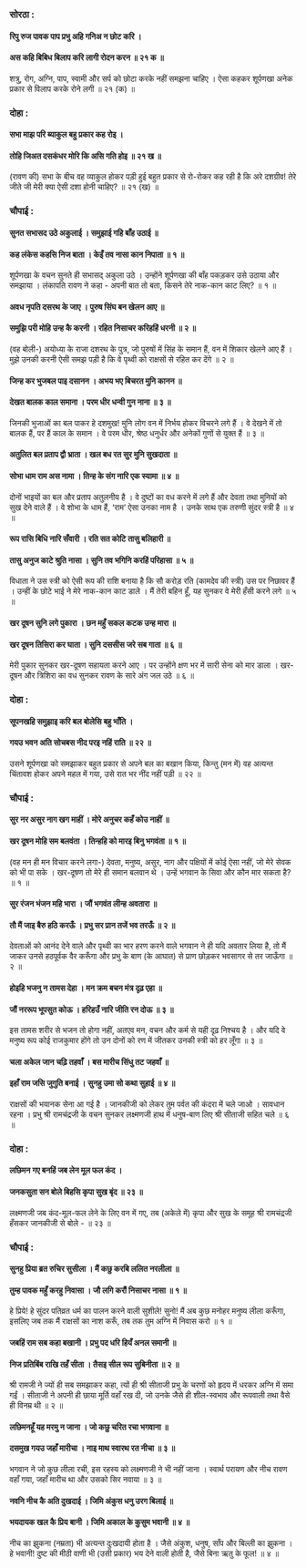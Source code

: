 ### सोरठा :

#### रिपु रुज पावक पाप प्रभु अहि गनिअ न छोट करि ।
#### अस कहि बिबिध बिलाप करि लागी रोदन करन ॥ २१ क ॥

शत्रु, रोग, अग्नि, पाप, स्वामी और सर्प को छोटा करके नहीं समझना चाहिए । ऐसा कहकर शूर्पणखा अनेक प्रकार से विलाप करके रोने लगी ॥ २१ (क) ॥

### दोहा :

#### सभा माझ परि ब्याकुल बहु प्रकार कह रोइ ।
#### तोहि जिअत दसकंधर मोरि कि असि गति होइ ॥ २१ ख ॥

(रावण की) सभा के बीच वह व्याकुल होकर पड़ी हुई बहुत प्रकार से रो-रोकर कह रही है कि अरे दशग्रीव! तेरे जीते जी मेरी क्या ऐसी दशा होनी चाहिए? ॥ २१ (ख) ॥

### चौपाई :

#### सुनत सभासद उठे अकुलाई । समुझाई गहि बाँह उठाई ॥
#### कह लंकेस कहसि निज बाता । केइँ तव नासा कान निपाता ॥ १ ॥

शूर्पणखा के वचन सुनते ही सभासद् अकुला उठे । उन्होंने शूर्पणखा की बाँह पकड़कर उसे उठाया और समझाया । लंकापति रावण ने कहा - अपनी बात तो बता, किसने तेरे नाक-कान काट लिए? ॥ १ ॥

#### अवध नृपति दसरथ के जाए । पुरुष सिंघ बन खेलन आए ॥
#### समुझि परी मोहि उन्ह कै करनी । रहित निसाचर करिहहिं धरनी ॥ २ ॥

(वह बोली-) अयोध्या के राजा दशरथ के पुत्र, जो पुरुषों में सिंह के समान हैं, वन में शिकार खेलने आए हैं । मुझे उनकी करनी ऐसी समझ पड़ी है कि वे पृथ्वी को राक्षसों से रहित कर देंगे ॥ २ ॥

#### जिन्ह कर भुजबल पाइ दसानन । अभय भए बिचरत मुनि कानन ॥
#### देखत बालक काल समाना । परम धीर धन्वी गुन नाना ॥ ३ ॥

जिनकी भुजाओं का बल पाकर हे दशमुख! मुनि लोग वन में निर्भय होकर विचरने लगे हैं । वे देखने में तो बालक हैं, पर हैं काल के समान । वे परम धीर, श्रेष्ठ धनुर्धर और अनेकों गुणों से युक्त हैं ॥ ३ ॥

#### अतुलित बल प्रताप द्वौ भ्राता । खल बध रत सुर मुनि सुखदाता ॥
#### सोभा धाम राम अस नामा । तिन्ह के संग नारि एक स्यामा ॥ ४ ॥

दोनों भाइयों का बल और प्रताप अतुलनीय है । वे दुष्टों का वध करने में लगे हैं और देवता तथा मुनियों को सुख देने वाले हैं । वे शोभा के धाम हैं, ‘राम’ ऐसा उनका नाम है । उनके साथ एक तरुणी सुंदर स्त्री है ॥ ४ ॥

#### रूप रासि बिधि नारि सँवारी । रति सत कोटि तासु बलिहारी ॥
#### तासु अनुज काटे श्रुति नासा । सुनि तव भगिनि करहिं परिहासा ॥ ५ ॥

विधाता ने उस स्त्री को ऐसी रूप की राशि बनाया है कि सौ करोड़ रति (कामदेव की स्त्री) उस पर निछावर हैं । उन्हीं के छोटे भाई ने मेरे नाक-कान काट डाले । मैं तेरी बहिन हूँ, यह सुनकर वे मेरी हँसी करने लगे ॥ ५ ॥

#### खर दूषन सुनि लगे पुकारा । छन महुँ सकल कटक उन्ह मारा ॥
#### खर दूषन तिसिरा कर घाता । सुनि दससीस जरे सब गाता ॥ ६ ॥

मेरी पुकार सुनकर खर-दूषण सहायता करने आए । पर उन्होंने क्षण भर में सारी सेना को मार डाला । खर-दूषन और त्रिशिरा का वध सुनकर रावण के सारे अंग जल उठे ॥ ६ ॥

### दोहा :

#### सूपनखहि समुझाइ करि बल बोलेसि बहु भाँति ।
#### गयउ भवन अति सोचबस नीद परइ नहिं राति ॥ २२ ॥

उसने शूर्पणखा को समझाकर बहुत प्रकार से अपने बल का बखान किया, किन्तु (मन में) वह अत्यन्त चिंतावश होकर अपने महल में गया, उसे रात भर नींद नहीं पड़ी ॥ २२ ॥

### चौपाई :

#### सुर नर असुर नाग खग माहीं । मोरे अनुचर कहँ कोउ नाहीं ॥
#### खर दूषन मोहि सम बलवंता । तिन्हहि को मारइ बिनु भगवंता ॥ १ ॥

(वह मन ही मन विचार करने लगा-) देवता, मनुष्य, असुर, नाग और पक्षियों में कोई ऐसा नहीं, जो मेरे सेवक को भी पा सके । खर-दूषण तो मेरे ही समान बलवान थे । उन्हें भगवान के सिवा और कौन मार सकता है? ॥ १ ॥

#### सुर रंजन भंजन महि भारा । जौं भगवंत लीन्ह अवतारा ॥
#### तौ मैं जाइ बैरु हठि करऊँ । प्रभु सर प्रान तजें भव तरऊँ ॥ २ ॥

देवताओं को आनंद देने वाले और पृथ्वी का भार हरण करने वाले भगवान ने ही यदि अवतार लिया है, तो मैं जाकर उनसे हठपूर्वक वैर करूँगा और प्रभु के बाण (के आघात) से प्राण छोड़कर भवसागर से तर जाऊँगा ॥ २ ॥

#### होइहि भजनु न तामस देहा । मन क्रम बचन मंत्र दृढ़ एहा ॥
#### जौं नररूप भूपसुत कोऊ । हरिहउँ नारि जीति रन दोऊ ॥ ३ ॥

इस तामस शरीर से भजन तो होगा नहीं, अतएव मन, वचन और कर्म से यही दृढ़ निश्चय है । और यदि वे मनुष्य रूप कोई राजकुमार होंगे तो उन दोनों को रण में जीतकर उनकी स्त्री को हर लूँगा ॥ ३ ॥

#### चला अकेल जान चढ़ि तहवाँ । बस मारीच सिंधु तट जहवाँ ॥
#### इहाँ राम जसि जुगुति बनाई । सुनहु उमा सो कथा सुहाई ॥ ४ ॥

राक्षसों की भयानक सेना आ गई है । जानकीजी को लेकर तुम पर्वत की कंदरा में चले जाओ । सावधान रहना । प्रभु श्री रामचंद्रजी के वचन सुनकर लक्ष्मणजी हाथ में धनुष-बाण लिए श्री सीताजी सहित चले ॥ ६ ॥

### दोहा :

#### लछिमन गए बनहिं जब लेन मूल फल कंद ।
#### जनकसुता सन बोले बिहसि कृपा सुख बृंद ॥ २३ ॥

लक्ष्मणजी जब कंद-मूल-फल लेने के लिए वन में गए, तब (अकेले में) कृपा और सुख के समूह श्री रामचंद्रजी हँसकर जानकीजी से बोले - ॥ २३ ॥

### चौपाई :

#### सुनहु प्रिया ब्रत रुचिर सुसीला । मैं कछु करबि ललित नरलीला ॥
#### तुम्ह पावक महुँ करहु निवासा । जौ लगि करौं निसाचर नासा ॥ १ ॥

हे प्रिये! हे सुंदर पतिव्रत धर्म का पालन करने वाली सुशीले! सुनो! मैं अब कुछ मनोहर मनुष्य लीला करूँगा, इसलिए जब तक मैं राक्षसों का नाश करूँ, तब तक तुम अग्नि में निवास करो ॥ १ ॥

#### जबहिं राम सब कहा बखानी । प्रभु पद धरि हियँ अनल समानी ॥
#### निज प्रतिबिंब राखि तहँ सीता । तैसइ सील रूप सुबिनीता ॥ २ ॥

श्री रामजी ने ज्यों ही सब समझाकर कहा, त्यों ही श्री सीताजी प्रभु के चरणों को हृदय में धरकर अग्नि में समा गईं । सीताजी ने अपनी ही छाया मूर्ति वहाँ रख दी, जो उनके जैसे ही शील-स्वभाव और रूपवाली तथा वैसे ही विनम्र थी ॥ २ ॥

#### लछिमनहूँ यह मरमु न जाना । जो कछु चरित रचा भगवाना ॥
#### दसमुख गयउ जहाँ मारीचा । नाइ माथ स्वारथ रत नीचा ॥ ३ ॥

भगवान ने जो कुछ लीला रची, इस रहस्य को लक्ष्मणजी ने भी नहीं जाना । स्वार्थ परायण और नीच रावण वहाँ गया, जहाँ मारीच था और उसको सिर नवाया ॥ ३ ॥

#### नवनि नीच कै अति दुखदाई । जिमि अंकुस धनु उरग बिलाई ॥
#### भयदायक खल कै प्रिय बानी । जिमि अकाल के कुसुम भवानी ॥ ४ ॥

नीच का झुकना (नम्रता) भी अत्यन्त दुःखदायी होता है । जैसे अंकुश, धनुष, साँप और बिल्ली का झुकना । हे भवानी! दुष्ट की मीठी वाणी भी (उसी प्रकार) भय देने वाली होती है, जैसे बिना ऋतु के फूल! ॥ ४ ॥